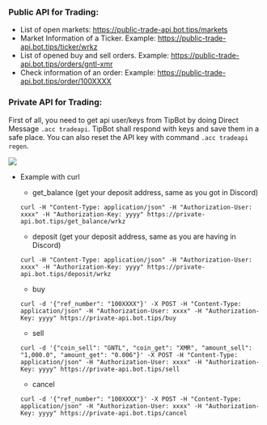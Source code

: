 ### Public API for Trading:
* List of open markets: <https://public-trade-api.bot.tips/markets>
* Market Information of a Ticker. Example: <https://public-trade-api.bot.tips/ticker/wrkz>
* List of opened buy and sell orders. Example: <https://public-trade-api.bot.tips/orders/gntl-xmr>
* Check information of an order:  Example: <https://public-trade-api.bot.tips/order/100XXXX>

### Private API for Trading:
First of all, you need to get api user/keys from TipBot by doing Direct Message `.acc tradeapi`. TipBot shall respond with keys and save them in a safe place. You can also reset the API key with command `.acc tradeapi regen`.

[<img src="https://raw.githubusercontent.com/wrkzcoin/TipBot/multi-tipbot/docs/acc_tradeapi.png">](http://invite.discord.bot.tips/)


* Example with curl
  * get_balance (get your deposit address, same as you got in Discord)

  ```curl -H "Content-Type: application/json" -H "Authorization-User: xxxx" -H "Authorization-Key: yyyy" https://private-api.bot.tips/get_balance/wrkz```
  
  * deposit (get your deposit address, same as you are having in Discord)


  ```curl -H "Content-Type: application/json" -H "Authorization-User: xxxx" -H "Authorization-Key: yyyy" https://private-api.bot.tips/deposit/wrkz```
  
  * buy

  ```curl -d '{"ref_number": "100XXXX"}' -X POST -H "Content-Type: application/json" -H "Authorization-User: xxxx" -H "Authorization-Key: yyyy" https://private-api.bot.tips/buy```

  * sell

  ```curl -d '{"coin_sell": "GNTL", "coin_get": "XMR", "amount_sell": "1,000.0", "amount_get": "0.006"}' -X POST -H "Content-Type: application/json" -H "Authorization-User: xxxx" -H "Authorization-Key: yyyy" https://private-api.bot.tips/sell```

  * cancel

  ```curl -d '{"ref_number": "100XXXX"}' -X POST -H "Content-Type: application/json" -H "Authorization-User: xxxx" -H "Authorization-Key: yyyy" https://private-api.bot.tips/cancel```
